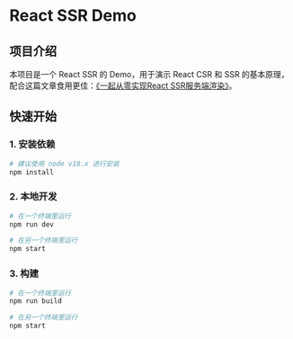 # React SSR Demo

## 项目介绍

本项目是一个 React SSR 的 Demo，用于演示 React CSR 和 SSR 的基本原理，配合这篇文章食用更佳：[《一起从零实现React SSR服务端渲染》](https://juejin.cn/post/7316097536548552743)。

## 快速开始

### 1. 安装依赖

```bash
# 建议使用 node v18.x 进行安装
npm install
```

### 2. 本地开发

```bash
# 在一个终端里运行
npm run dev

# 在另一个终端里运行
npm start
```

### 3. 构建

```bash
# 在一个终端里运行
npm run build

# 在另一个终端里运行
npm start
```
